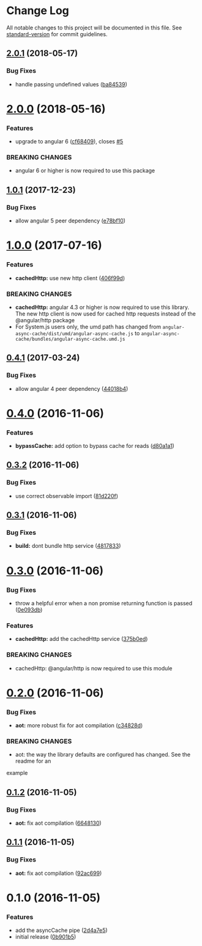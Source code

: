 # Change Log

All notable changes to this project will be documented in this file. See [standard-version](https://github.com/conventional-changelog/standard-version) for commit guidelines.

<a name="2.0.1"></a>
## [2.0.1](https://github.com/mattlewis92/angular-async-cache/compare/v2.0.0...v2.0.1) (2018-05-17)


### Bug Fixes

* handle passing undefined values ([ba84539](https://github.com/mattlewis92/angular-async-cache/commit/ba84539))



<a name="2.0.0"></a>
# [2.0.0](https://github.com/mattlewis92/angular-async-cache/compare/v1.0.1...v2.0.0) (2018-05-16)


### Features

* upgrade to angular 6 ([cf68409](https://github.com/mattlewis92/angular-async-cache/commit/cf68409)), closes [#5](https://github.com/mattlewis92/angular-async-cache/issues/5)


### BREAKING CHANGES

* angular 6 or higher is now required to use this package



<a name="1.0.1"></a>
## [1.0.1](https://github.com/mattlewis92/angular-async-cache/compare/v1.0.0...v1.0.1) (2017-12-23)


### Bug Fixes

* allow angular 5 peer dependency ([e78bf10](https://github.com/mattlewis92/angular-async-cache/commit/e78bf10))



<a name="1.0.0"></a>
# [1.0.0](https://github.com/mattlewis92/angular-async-cache/compare/v0.4.1...v1.0.0) (2017-07-16)


### Features

* **cachedHttp:** use new http client ([406f99d](https://github.com/mattlewis92/angular-async-cache/commit/406f99d))


### BREAKING CHANGES

* **cachedHttp:** angular 4.3 or higher is now required to use this library. The new http client is
now used for cached http requests instead of the @angular/http package
* For System.js users only, the umd path has changed from `angular-async-cache/dist/umd/angular-async-cache.js` to `angular-async-cache/bundles/angular-async-cache.umd.js`


<a name="0.4.1"></a>
## [0.4.1](https://github.com/mattlewis92/angular-async-cache/compare/v0.4.0...v0.4.1) (2017-03-24)


### Bug Fixes

* allow angular 4 peer dependency ([44018b4](https://github.com/mattlewis92/angular-async-cache/commit/44018b4))



<a name="0.4.0"></a>
# [0.4.0](https://github.com/mattlewis92/angular-async-cache/compare/v0.3.2...v0.4.0) (2016-11-06)


### Features

* **bypassCache:** add option to bypass cache for reads ([d80a1a1](https://github.com/mattlewis92/angular-async-cache/commit/d80a1a1))



<a name="0.3.2"></a>
## [0.3.2](https://github.com/mattlewis92/angular-async-cache/compare/v0.3.1...v0.3.2) (2016-11-06)


### Bug Fixes

* use correct observable import ([81d220f](https://github.com/mattlewis92/angular-async-cache/commit/81d220f))



<a name="0.3.1"></a>
## [0.3.1](https://github.com/mattlewis92/angular-async-cache/compare/v0.3.0...v0.3.1) (2016-11-06)


### Bug Fixes

* **build:** dont bundle http service ([4817833](https://github.com/mattlewis92/angular-async-cache/commit/4817833))



<a name="0.3.0"></a>
# [0.3.0](https://github.com/mattlewis92/angular-async-cache/compare/v0.2.0...v0.3.0) (2016-11-06)


### Bug Fixes

* throw a helpful error when a non promise returning function is passed ([0e093db](https://github.com/mattlewis92/angular-async-cache/commit/0e093db))


### Features

* **cachedHttp:** add the cachedHttp service ([375b0ed](https://github.com/mattlewis92/angular-async-cache/commit/375b0ed))


### BREAKING CHANGES

* cachedHttp: @angular/http is now required to use this module



<a name="0.2.0"></a>
# [0.2.0](https://github.com/mattlewis92/angular-async-cache/compare/v0.1.2...v0.2.0) (2016-11-06)


### Bug Fixes

* **aot:** more robust fix for aot compilation ([c34828d](https://github.com/mattlewis92/angular-async-cache/commit/c34828d))


### BREAKING CHANGES

* aot: the way the library defaults are configured has changed. See the readme for an

example



<a name="0.1.2"></a>
## [0.1.2](https://github.com/mattlewis92/angular-async-cache/compare/v0.1.1...v0.1.2) (2016-11-05)


### Bug Fixes

* **aot:** fix aot compilation ([6648130](https://github.com/mattlewis92/angular-async-cache/commit/6648130))



<a name="0.1.1"></a>
## [0.1.1](https://github.com/mattlewis92/angular-async-cache/compare/v0.1.0...v0.1.1) (2016-11-05)


### Bug Fixes

* **aot:** fix aot compilation ([92ac699](https://github.com/mattlewis92/angular-async-cache/commit/92ac699))



<a name="0.1.0"></a>
# 0.1.0 (2016-11-05)


### Features

* add the asyncCache pipe ([2d4a7e5](https://github.com/mattlewis92/angular-async-cache/commit/2d4a7e5))
* initial release ([0b901b5](https://github.com/mattlewis92/angular-async-cache/commit/0b901b5))
